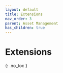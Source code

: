 ```yaml
---
layout: default
title: Extensions
nav_order: 3
parent: Asset Management
has_children: true
---
```


# Extensions
{: .no_toc }
